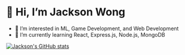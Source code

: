 # 👋 Hi, I’m Jackson Wong
- 👀 I’m interested in ML, Game Development, and Web Development
- 🌱 I’m currently learning React, Express.js, Node.js, MongoDB

<!---
wongjt22/wongjt22 is a ✨ special ✨ repository because its `README.md` (this file) appears on your GitHub profile.
You can click the Preview link to take a look at your changes.
--->
[![Jackson's GitHub stats](https://github-readme-stats.vercel.app/api?username=wongjt22)](https://github.com/wongjt22/github-readme-stats)

